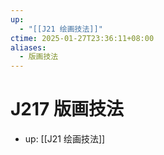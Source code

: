 ```yaml
---
up:
  - "[[J21 绘画技法]]"
ctime: 2025-01-27T23:36:11+08:00
aliases:
  - 版画技法
---
```


# J217 版画技法

- up: [[J21 绘画技法]]
